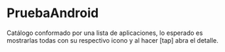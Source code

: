 # PruebaAndroid
Catálogo conformado por una lista de aplicaciones, lo esperado es mostrarlas todas con su respectivo icono y al hacer [tap] abra el detalle.
